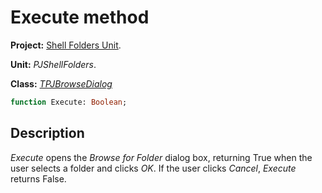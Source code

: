# Execute method #

**Project:** [Shell Folders Unit](ShellFoldersUnit.md).

**Unit:** _PJShellFolders_.

**Class:** _[TPJBrowseDialog](TPJBrowseDialog.md)_

```pascal
function Execute: Boolean;
```

## Description ##

_Execute_ opens the _Browse for Folder_ dialog box, returning True when the user selects a folder and clicks _OK_. If the user clicks _Cancel_, _Execute_ returns False.